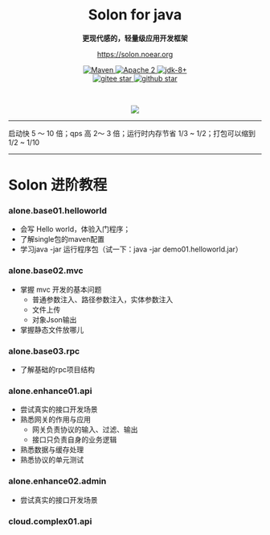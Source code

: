 <h1 align="center" style="text-align:center;">
  Solon for java
</h1>
<p align="center">
	<strong>更现代感的，轻量级应用开发框架</strong>
</p>
<p align="center">
	<a href="https://solon.noear.org/">https://solon.noear.org</a>
</p>

<p align="center">
    <a target="_blank" href="https://search.maven.org/search?q=org.noear%20solon">
        <img src="https://img.shields.io/maven-central/v/org.noear/solon.svg?label=Maven%20Central" alt="Maven" />
    </a>
    <a target="_blank" href="https://www.apache.org/licenses/LICENSE-2.0.txt">
		<img src="https://img.shields.io/:license-Apache2-blue.svg" alt="Apache 2" />
	</a>
    <a target="_blank" href="https://www.oracle.com/java/technologies/javase/javase-jdk8-downloads.html">
		<img src="https://img.shields.io/badge/JDK-8+-green.svg" alt="jdk-8+" />
	</a>
    <br />
    <a target="_blank" href='https://gitee.com/noear/solon/stargazers'>
		<img src='https://gitee.com/noear/solon/badge/star.svg' alt='gitee star'/>
	</a>
    <a target="_blank" href='https://github.com/noear/solon/stargazers'>
		<img src="https://img.shields.io/github/stars/noear/solon.svg?logo=github" alt="github star"/>
	</a>
</p>

<br/>
<p align="center">
	<a href="https://jq.qq.com/?_wv=1027&k=kjB5JNiC">
	<img src="https://img.shields.io/badge/QQ交流群-22200020-orange"/></a>
</p>


<hr />

启动快 5 ～ 10 倍；qps 高 2～ 3 倍；运行时内存节省 1/3 ~ 1/2；打包可以缩到 1/2 ~ 1/10


<hr />

# Solon 进阶教程

### alone.base01.helloworld

* 会写 Hello world，体验入门程序；
* 了解single包的maven配置
* 学习java -jar 运行程序包（试一下：java -jar demo01.helloworld.jar）

### alone.base02.mvc

* 掌握 mvc 开发的基本问题
  * 普通参数注入、路径参数注入，实体参数注入
  * 文件上传
  * 对象Json输出
* 掌握静态文件放哪儿  

### alone.base03.rpc

* 了解基础的rpc项目结构

### alone.enhance01.api

* 尝试真实的接口开发场景
* 熟悉网关的作用与应用
  * 网关负责协议的输入、过滤、输出
  * 接口只负责自身的业务逻辑
* 熟悉数据与缓存处理
* 熟悉协议的单元测试

### alone.enhance02.admin

* 尝试真实的接口开发场景

### cloud.complex01.api


